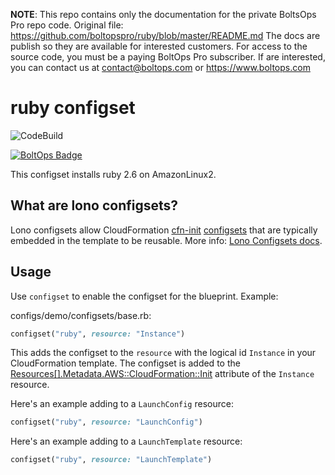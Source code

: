 <!-- note marker start -->
**NOTE**: This repo contains only the documentation for the private BoltsOps Pro repo code.
Original file: https://github.com/boltopspro/ruby/blob/master/README.md
The docs are publish so they are available for interested customers.
For access to the source code, you must be a paying BoltOps Pro subscriber.
If are interested, you can contact us at contact@boltops.com or https://www.boltops.com

<!-- note marker end -->

# ruby configset

![CodeBuild](https://codebuild.us-west-2.amazonaws.com/badges?uuid=eyJlbmNyeXB0ZWREYXRhIjoiYzYrck1XWEY1d3pSY29lNDN6d1Q2UXk5alhRTHA1Z3R4Y2lUWVZ4M251UnJNb0RDWnUvdkhlang5c1Q5WnJsU2d6aFhGVzYyOEZSRVV3eUFUWmtpaEhvPSIsIml2UGFyYW1ldGVyU3BlYyI6ImhYQlpXeTRpSmVNQTlNNzIiLCJtYXRlcmlhbFNldFNlcmlhbCI6MX0%3D&branch=master)

[![BoltOps Badge](https://img.boltops.com/boltops/badges/boltops-badge.png)](https://www.boltops.com)

This configset installs ruby 2.6 on AmazonLinux2.

## What are lono configsets?

Lono configsets allow CloudFormation [cfn-init](https://docs.aws.amazon.com/AWSCloudFormation/latest/UserGuide/cfn-init.html) [configsets](https://docs.aws.amazon.com/AWSCloudFormation/latest/UserGuide/aws-resource-init.html) that are typically embedded in the template to be reusable.  More info: [Lono Configsets docs](https://lono.cloud/docs/configsets/).

## Usage

Use `configset` to enable the configset for the blueprint.  Example:

configs/demo/configsets/base.rb:

```ruby
configset("ruby", resource: "Instance")
```

This adds the configset to the `resource` with the logical id `Instance` in your CloudFormation template.  The configset is added to the [Resources[].Metadata.AWS::CloudFormation::Init](https://docs.aws.amazon.com/AWSCloudFormation/latest/UserGuide/aws-resource-init.html) attribute of the `Instance` resource.

Here's an example adding to a `LaunchConfig` resource:

```ruby
configset("ruby", resource: "LaunchConfig")
```

Here's an example adding to a `LaunchTemplate` resource:

```ruby
configset("ruby", resource: "LaunchTemplate")
```
